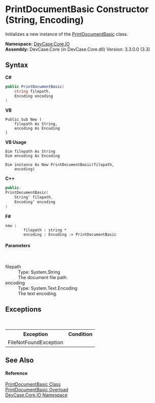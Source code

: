 # PrintDocumentBasic Constructor (String, Encoding)
 

Initializes a new instance of the <a href="T_DevCase_Core_IO_PrintDocumentBasic">PrintDocumentBasic</a> class.

**Namespace:**&nbsp;<a href="N_DevCase_Core_IO">DevCase.Core.IO</a><br />**Assembly:**&nbsp;DevCase.Core (in DevCase.Core.dll) Version: 3.3.0.0 (3.3)

## Syntax

**C#**<br />
``` C#
public PrintDocumentBasic(
	string filepath,
	Encoding encoding
)
```

**VB**<br />
``` VB
Public Sub New ( 
	filepath As String,
	encoding As Encoding
)
```

**VB Usage**<br />
``` VB Usage
Dim filepath As String
Dim encoding As Encoding

Dim instance As New PrintDocumentBasic(filepath, 
	encoding)
```

**C++**<br />
``` C++
public:
PrintDocumentBasic(
	String^ filepath, 
	Encoding^ encoding
)
```

**F#**<br />
``` F#
new : 
        filepath : string * 
        encoding : Encoding -> PrintDocumentBasic
```


#### Parameters
&nbsp;<dl><dt>filepath</dt><dd>Type: System.String<br />The document file path.</dd><dt>encoding</dt><dd>Type: System.Text.Encoding<br />The text encoding.</dd></dl>

## Exceptions
&nbsp;<table><tr><th>Exception</th><th>Condition</th></tr><tr><td>FileNotFoundException</td><td /></tr></table>

## See Also


#### Reference
<a href="T_DevCase_Core_IO_PrintDocumentBasic">PrintDocumentBasic Class</a><br /><a href="Overload_DevCase_Core_IO_PrintDocumentBasic__ctor">PrintDocumentBasic Overload</a><br /><a href="N_DevCase_Core_IO">DevCase.Core.IO Namespace</a><br />